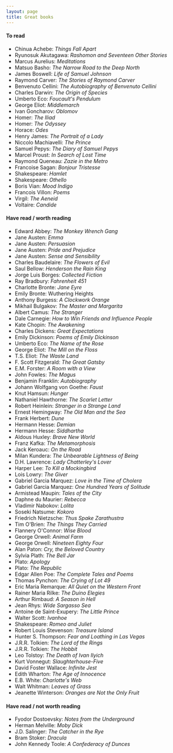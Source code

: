 ```yaml
---
layout: page
title: Great books
---
```


#### To read

* Chinua Achebe: _Things Fall Apart_
* Ryunosuk Akutagawa: _Rashomon and Seventeen Other Stories_
* Marcus Aurelius: _Meditations_
* Matsuo Basho: _The Narrow Road to the Deep North_
* James Boswell: _Life of Samuel Johnson_
* Raymond Carver: _The Stories of Raymond Carver_
* Benvenuto Cellini: _The Autobiography of Benvenuto Cellini_
* Charles Darwin: _The Origin of Species_
* Umberto Eco: _Foucault's Pendulum_
* George Eliot: _Middlemarch_
* Ivan Goncharov: _Oblomov_
* Homer: _The Iliad_
* Homer: _The Odyssey_
* Horace: _Odes_
* Henry James: _The Portrait of a Lady_
* Niccolo Machiavelli: _The Prince_
* Samuel Pepys: _The Diary of Samuel Pepys_
* Marcel Proust: _In Search of Lost Time_
* Raymond Queneau: _Zazie in the Metro_
* Francoise Sagan: _Bonjour Tristesse_
* Shakespeare: _Hamlet_
* Shakespeare: _Othello_
* Boris Vian: _Mood Indigo_
* Francois Villon: _Poems_
* Virgil: _The Aeneid_
* Voltaire: _Candide_

#### Have read / worth reading

* Edward Abbey: _The Monkey Wrench Gang_
* Jane Austen: _Emma_
* Jane Austen: _Persuasion_
* Jane Austen: _Pride and Prejudice_
* Jane Austen: _Sense and Sensibility_
* Charles Baudelaire: _The Flowers of Evil_
* Saul Bellow: _Henderson the Rain King_
* Jorge Luis Borges: _Collected Fiction_
* Ray Bradbury: _Fahrenheit 451_
* Charlotte Bronte: _Jane Eyre_
* Emily Bronte: Wuthering Heights
* Anthony Burgess: _A Clockwork Orange_
* Mikhail Bulgakov: _The Master and Margarita_
* Albert Camus: _The Stranger_
* Dale Carnegie: _How to Win Friends and Influence People_
* Kate Chopin: _The Awakening_
* Charles Dickens: _Great Expectations_
* Emily Dickinson: _Poems of Emily Dickinson_
* Umberto Eco: _The Name of the Rose_
* George Eliot: _The Mill on the Floss_
* T.S. Eliot: _The Waste Land_
* F. Scott Fitzgerald: _The Great Gatsby_
* E.M. Forster: _A Room with a View_
* John Fowles: _The Magus_
* Benjamin Franklin: _Autobiography_
* Johann Wolfgang von Goethe: _Faust_
* Knut Hamsun: _Hunger_
* Nathaniel Hawthorne: _The Scarlet Letter_
* Robert Heinlein: _Stranger in a Strange Land_
* Ernest Hemingway: _The Old Man and the Sea_
* Frank Herbert: _Dune_
* Hermann Hesse: _Demian_
* Hermann Hesse: _Siddhartha_
* Aldous Huxley: _Brave New World_
* Franz Kafka: _The Metamorphosis_
* Jack Keroauc: _On the Road_
* Milan Kundera: _The Unbearable Lightness of Being_
* D.H. Lawrence: _Lady Chatterley's Lover_
* Harper Lee: _To Kill a Mockingbird_
* Lois Lowry: _The Giver_
* Gabriel Garcia Marquez: _Love in the Time of Cholera_
* Gabriel Garcia Marquez: _One Hundred Years of Solitude_
* Armistead Maupin: _Tales of the City_
* Daphne du Maurier: _Rebecca_
* Vladimir Nabokov: _Lolita_
* Soseki Natsume: _Kokoro_
* Friedrich Nietzsche: _Thus Spake Zarathustra_
* Tim O'Brien: _The Things They Carried_
* Flannery O'Connor: _Wise Blood_
* George Orwell: _Animal Farm_
* George Orwell: _Nineteen Eighty Four_
* Alan Paton: _Cry, the Beloved Country_
* Sylvia Plath: _The Bell Jar_
* Plato: _Apology_
* Plato: _The Republic_
* Edgar Allen Poe: _The Complete Tales and Poems_
* Thomas Pynchon: _The Crying of Lot 49_
* Eric Maria Remarque: _All Quiet on the Western Front_
* Rainer Maria Rilke: _The Duino Elegies_
* Arthur Rimbaud: _A Season in Hell_
* Jean Rhys: _Wide Sargasso Sea_
* Antoine de Saint-Exupery: _The Little Prince_
* Walter Scott: _Ivanhoe_
* Shakespeare: _Romeo and Juliet_
* Robert Louis Stevenson: _Treasure Island_
* Hunter S. Thompson: _Fear and Loathing in Las Vegas_
* J.R.R. Tolkien: _The Lord of the Rings_
* J.R.R. Tolkien: _The Hobbit_
* Leo Tolstoy: _The Death of Ivan Ilyich_
* Kurt Vonnegut: _Slaughterhouse-Five_
* David Foster Wallace: _Infinite Jest_
* Edith Wharton: _The Age of Innocence_
* E.B. White: _Charlotte's Web_
* Walt Whitman: _Leaves of Grass_
* Jeanette Winterson: _Oranges are Not the Only Fruit_

#### Have read / not worth reading

* Fyodor Dostoevsky: _Notes from the Underground_
* Herman Melville: _Moby Dick_
* J.D. Salinger: _The Catcher in the Rye_
* Bram Stoker: _Dracula_
* John Kennedy Toole: _A Confederacy of Dunces_